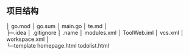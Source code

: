 ## 项目结构

│  go.mod
│  go.sum
│  main.go
│  te.md
│  
├─.idea
│      .gitignore
│      .name
│      modules.xml
│      ToolWeb.iml
│      vcs.xml
│      workspace.xml
│      
└─template
        homepage.html
        todolist.html

